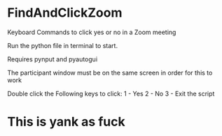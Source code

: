# FindAndClickZoom
Keyboard Commands to click yes or no in a Zoom meeting
 
Run the python file in terminal to start.

Requires pynput and pyautogui

The participant window must be on the same screen in order for this to work

Double click the Following keys to click:
1 - Yes
2 - No
3 - Exit the script

# This is yank as fuck 
